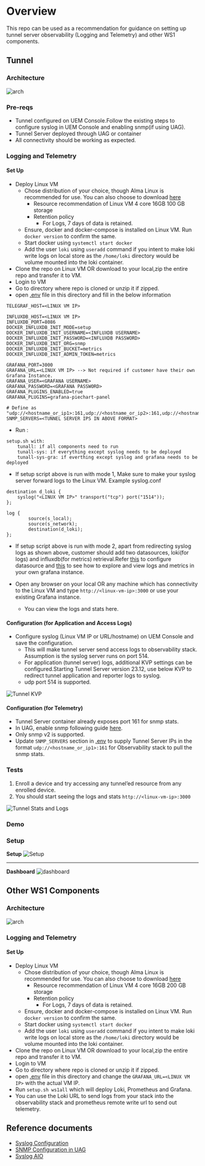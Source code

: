 # Overview

This repo can be used as a recommendation for guidance on setting up tunnel server observability (Logging and Telemetry) and other WS1 components.

## Tunnel

### Architecture

![arch](./docs/arch.png)

### Pre-reqs

* Tunnel configured on UEM Console.Follow the existing steps to configure syslog in UEM Console and enabling snmp(if using UAG).
* Tunnel Server deployed through UAG or container
* All connectivity should be working as expected.


### Logging and Telemetry

#### Set Up

* Deploy Linux VM 
    * Chose distribution of your choice, though Alma Linux is recommended for use. You can also choose to download [here](https://almalinux.org/get-almalinux/)
        * Resource recommendation of Linux VM 4 core 16GB 100 GB storage 
        * Retention policy
            * For Logs, 7 days of data is retained.
    * Ensure, docker and docker-compose is installed on Linux VM. Run `docker version` to confirm the same.
    * Start docker using `systemctl start docker`
    * Add the user `loki` using `useradd` command if you intent to make loki write logs on local store as the `/home/loki` directory would be volume mounted into the loki container.
* Clone the repo on Linux VM OR download to your local,zip the entire repo and transfer it to VM.
* Login to VM
* Go to directory where repo is cloned or unzip it if zipped.
* open [.env](./.env) file in this directory and fill in the below information
```
TELEGRAF_HOST=<LINUX VM IP>

INFLUXDB_HOST=<LINUX VM IP>
INFLUXDB_PORT=8086
DOCKER_INFLUXDB_INIT_MODE=setup
DOCKER_INFLUXDB_INIT_USERNAME=<INFLUXDB USERNAME>
DOCKER_INFLUXDB_INIT_PASSWORD=<INFLUXDB PASSWORD>
DOCKER_INFLUXDB_INIT_ORG=snmp
DOCKER_INFLUXDB_INIT_BUCKET=metrics
DOCKER_INFLUXDB_INIT_ADMIN_TOKEN=metrics

GRAFANA_PORT=3000
GRAFANA_URL=<LINUX VM IP> --> Not required if customer have their own Grafana Instance.
GRAFANA_USER=<GRAFANA USERNAME>
GRAFANA_PASSWORD=<GRAFANA PASSWORD>
GRAFANA_PLUGINS_ENABLED=true
GRAFANA_PLUGINS=grafana-piechart-panel

# Define as "udp://<hostname_or_ip1>:161,udp://<hostname_or_ip2>:161,udp://<hostname_or_ip3>:161"
SNMP_SERVERS=<TUNNEL SERVER IPS IN ABOVE FORMAT>
```
* Run :
```
setup.sh with: 
	tunall: if all components need to run
	tunall-sys: if everything except syslog needs to be deployed
	tunall-sys-gra: if everthing except syslog and grafana needs to be deployed 
```
* If setup script above is run with mode 1, Make sure to make your syslog server forward logs to the Linux VM. Example syslog.conf
```
destination d_loki {
	syslog("<LINUX VM IP>" transport("tcp") port("1514"));
};

log {
        source(s_local);
        source(s_network);
        destination(d_loki);
};
```
*  If setup script above is run with mode 2, apart from redirecting syslog logs as shown above, customer should add two datasources, loki(for logs) and influxdb(for metrics) retrieval.Refer [this](https://github.com/wsonetunnel/tunnel-server-observability/blob/main/grafana/provisioning/datasources/loki.yaml) to configure datasource and [this](https://github.com/wsonetunnel/tunnel-server-observability/blob/main/grafana/provisioning/dashboard/Monitoring.json) to see how to explore and view logs and metrics in your own grafana instance.

* Open any browser on your local OR any machine which has connectivity to the Linux VM and type `http://<linux-vm-ip>:3000` or use your existing Grafana instance.
    * You can view the logs and stats here.

#### Configuration (for Application and Access Logs)

* Configure syslog (Linux VM IP or URL/hostname) on UEM Console and save the configuration.
    * This will make tunnel server send access logs to observability stack. Assumption is the syslog server runs on port 514.
    * For application (tunnel server) logs, additional KVP settings can be configured.Starting Tunnel Server version 23.12, use below KVP to redirect tunnel application and reporter logs to syslog.
    * udp port 514 is supported.

![Tunnel KVP](./docs/tunnelkvp.png)

#### Configuration (for Telemetry)

* Tunnel Server container already exposes port 161 for snmp stats.
* In UAG, enable snmp following guide [here](https://docs.vmware.com/en/Unified-Access-Gateway/2303/uag-deploy-config/GUID-F71E6283-E24B-49F5-8AC6-D28915CD41AD.html).
* Only snmp v2 is supported.
* Update `SNMP_SERVERS` section in [.env](./.env) to supply Tunnel Server IPs in the format `udp://<hostname_or_ip1>:161` for Observability stack to pull the snmp stats.

### Tests

1. Enroll a device and try accessing any tunnel’ed resource from any enrolled device. 
2. You should start seeing the logs and stats `http://<linux-vm-ip>:3000`

![Tunnel Stats and Logs](./docs/grafana.png)

### Demo

### Setup
**Setup**
![Setup](./docs/setup.gif)

------------
**Dashboard**
![dashboard](./docs/ui.gif)

## Other WS1 Components

### Architecture

![arch](./docs/arch_other.png)

### Logging and Telemetry

#### Set Up

* Deploy Linux VM 
    * Chose distribution of your choice, though Alma Linux is recommended for use. You can also choose to download [here](https://almalinux.org/get-almalinux/)
        * Resource recommendation of Linux VM 4 core 16GB 200 GB storage 
        * Retention policy
            * For Logs, 7 days of data is retained.
    * Ensure, docker and docker-compose is installed on Linux VM. Run `docker version` to confirm the same.
    * Start docker using `systemctl start docker`
    * Add the user `loki` using `useradd` command if you intent to make loki write logs on local store as the `/home/loki` directory would be volume mounted into the loki container.
* Clone the repo on Linux VM OR download to your local,zip the entire repo and transfer it to VM.
* Login to VM
* Go to directory where repo is cloned or unzip it if zipped.
* open [.env](./.env) file in this directory and change the `GRAFANA_URL=<LINUX VM IP>` with the actual VM IP.
* Run `setup.sh ws1all` which will deploy Loki, Prometheus and Grafana.
* You can use the Loki URL to send logs from your stack into the observability stack and prometheus remote write url to send out telemetry.

## Reference documents

* [Syslog Configuration](https://docs.vmware.com/en/VMware-Workspace-ONE-UEM/services/VMware_Tunnel/GUID-471260BA-4DDC-4BFE-B8C3-FA2DDC2116A1.html)
* [SNMP Configuration in UAG](https://docs.vmware.com/en/Unified-Access-Gateway/2303/uag-deploy-config/GUID-F71E6283-E24B-49F5-8AC6-D28915CD41AD.html)
* [Syslog AIO](https://github.com/lux4rd0/grafana-loki-syslog-aio)
